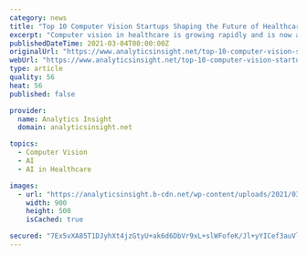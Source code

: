 ```yaml
---
category: news
title: "Top 10 Computer Vision Startups Shaping the Future of Healthcare"
excerpt: "Computer vision in healthcare is growing rapidly and is now a part of everyday life. As it helps diagnose complex diseases like cancer, here are the top 10 computer vision startups revolutionizing healthcare."
publishedDateTime: 2021-03-04T00:00:00Z
originalUrl: "https://www.analyticsinsight.net/top-10-computer-vision-startups-shaping-the-future-of-healthcare/"
webUrl: "https://www.analyticsinsight.net/top-10-computer-vision-startups-shaping-the-future-of-healthcare/"
type: article
quality: 56
heat: 56
published: false

provider:
  name: Analytics Insight
  domain: analyticsinsight.net

topics:
  - Computer Vision
  - AI
  - AI in Healthcare

images:
  - url: "https://analyticsinsight.b-cdn.net/wp-content/uploads/2021/03/Computer-Vision.jpg"
    width: 900
    height: 500
    isCached: true

secured: "7Ex5vXA85T1DJyhXt4jzGtyU+ak6d6DbVr9xL+slWFofeK/Jl+yYICef3auVlJW7CTCOixw7F04J4XMhAf/5DAWee/QHEyHaWUqqsyjZqmxCJ63F1xAur94pXv5NyBdkiXPCAjsjCCXxnP1X7c7x4C5gxELtoGHBaE3ULhK1jVennadRwQpTqGX+0cNQxJbxU814u13DqmKK6czL7w80d9N+nOl/ITOJ9RIYuaUayWWaslYilgPFc1u637A8bQXnASrov7zt60+YOkARCkUciaTl+b/Xm0f0KlIUHgllo5IKy21LAif9E9Fmx43L+QFZcnr54xl81OGDWrkC2qNu+x0XD1R1H8ZoNtojNI45+Qg=;0DQE5C0Akc7mOfy3GLtpHg=="
---
```


